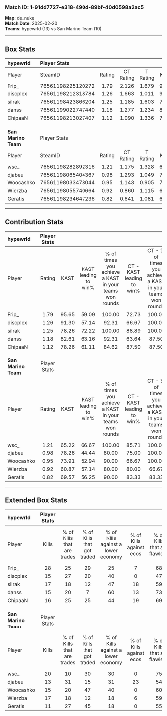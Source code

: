 ### Match ID: 1-91dd7727-e318-490d-89bf-40d0598a2ac5  
**Map**: de_nuke  
**Match Date**: 2025-02-20  
**Teams**: hypewrld (13) vs San Marino Team (10)  

---  

## Box Stats  

| **hypewrld**        | Player Stats      |        |           |          |       |       |       |         |        |      |     |
| :- | :- | :-: | :-: | :-: | :-: | :-: | :-: | :-: | :-: | :-: | :-: |
| Player              | SteamID           | Rating | CT Rating | T Rating | KAST  |  ADR  | Kills | Assists | Deaths | K/D  | HS% |
| Frip_               | 76561198225120272 |  1.79  |   2.126   |  1.679   | 95.65 | 103.9 |  28   |    4    |   16   | 1.75 | 42  |
| discplex            | 76561198212318784 |  1.26  |   1.663   |  1.011   | 91.30 | 93.3  |  15   |   14    |   17   | 0.88 | 66  |
| silrak              | 76561198423866204 |  1.25  |   1.185   |  1.603   | 78.26 | 85.2  |  17   |    6    |   14   | 1.21 | 29  |
| danss               | 76561199022747440 |  1.18  |   1.277   |  1.234   | 82.61 | 73.8  |  15   |    4    |   13   | 1.15 | 66  |
| ChipaaN             | 76561198213027407 |  1.12  |   1.090   |  1.336   | 78.26 | 72.7  |  16   |    5    |   16   | 1.00 | 31  |
|                     |                   |        |           |          |       |       |       |         |        |      |     |
|                     |                   |        |           |          |       |       |       |         |        |      |     |
|                     |                   |        |           |          |       |       |       |         |        |      |     |
| **San Marino Team** | Player Stats      |        |           |          |       |       |       |         |        |      |     |
| Player              | SteamID           | Rating | CT Rating | T Rating | KAST  |  ADR  | Kills | Assists | Deaths | K/D  | HS% |
| wsc_                | 76561198282892316 |  1.21  |   1.175   |  1.328   | 65.22 | 101.0 |  20   |    3    |   18   | 1.11 | 70  |
| djabeu              | 76561198065404367 |  0.98  |   1.293   |  1.049   | 78.26 | 69.5  |  13   |    7    |   17   | 0.76 | 69  |
| Woocashko           | 76561198033478044 |  0.95  |   1.143   |  0.905   | 73.91 | 62.2  |  15   |    6    |   19   | 0.79 | 46  |
| Wierzba             | 76561198055740664 |  0.92  |   0.860   |  1.115   | 60.87 | 71.1  |  17   |    3    |   20   | 0.85 | 41  |
| Geratis             | 76561198234647236 |  0.82  |   0.641   |  1.081   | 69.57 | 65.3  |  11   |    5    |   17   | 0.65 | 45  |
---  

## Contribution Stats  

| **hypewrld**        | Player Stats |       |                      |                                                        |                           |                                                             |                          |                                                            |
| :- | :-: | :-: | :-: | :-: | :-: | :-: | :-: | :-: |
| Player              |    Rating    | KAST  | KAST leading to win% | % of times you achieve a KAST in your teams won rounds | CT - KAST leading to win% | CT - % of times you achieve a KAST in your teams won rounds | T - KAST leading to win% | T - % of times you achieve a KAST in your teams won rounds |
| Frip_               |     1.79     | 95.65 |        59.09         |                         100.00                         |           72.73           |                           100.00                            |          45.45           |                           100.00                           |
| discplex            |     1.26     | 91.30 |        57.14         |                         92.31                          |           66.67           |                           100.00                            |          44.44           |                           80.00                            |
| silrak              |     1.25     | 78.26 |        72.22         |                         100.00                         |           88.89           |                           100.00                            |          55.56           |                           100.00                           |
| danss               |     1.18     | 82.61 |        63.16         |                         92.31                          |           63.64           |                            87.50                            |          62.50           |                           100.00                           |
| ChipaaN             |     1.12     | 78.26 |        61.11         |                         84.62                          |           87.50           |                            87.50                            |          40.00           |                           80.00                            |
|                     |              |       |                      |                                                        |                           |                                                             |                          |                                                            |
|                     |              |       |                      |                                                        |                           |                                                             |                          |                                                            |
|                     |              |       |                      |                                                        |                           |                                                             |                          |                                                            |
| **San Marino Team** | Player Stats |       |                      |                                                        |                           |                                                             |                          |                                                            |
| Player              |    Rating    | KAST  | KAST leading to win% | % of times you achieve a KAST in your teams won rounds | CT - KAST leading to win% | CT - % of times you achieve a KAST in your teams won rounds | T - KAST leading to win% | T - % of times you achieve a KAST in your teams won rounds |
| wsc_                |     1.21     | 65.22 |        66.67         |                         100.00                         |           85.71           |                           100.00                            |          50.00           |                           100.00                           |
| djabeu              |     0.98     | 78.26 |        44.44         |                         80.00                          |           75.00           |                           100.00                            |          20.00           |                           50.00                            |
| Woocashko           |     0.95     | 73.91 |        52.94         |                         90.00                          |           66.67           |                           100.00                            |          37.50           |                           75.00                            |
| Wierzba             |     0.92     | 60.87 |        57.14         |                         80.00                          |           80.00           |                            66.67                            |          44.44           |                           100.00                           |
| Geratis             |     0.82     | 69.57 |        56.25         |                         90.00                          |           83.33           |                            83.33                            |          40.00           |                           100.00                           |
---  

## Extended Box Stats  

| **hypewrld**        | Player Stats |                            |                            |                                    |                         |                              |                                 |        |                             |                                     |                          |                               |                            |
| :- | :-: | :-: | :-: | :-: | :-: | :-: | :-: | :-: | :-: | :-: | :-: | :-: | :-: |
| Player              |    Kills     | % of Kills that are trades | % of Kills that got traded | % of Kills against a lower economy | % of Kills against ecos | % of Kills that are flawless | % of Kills that are close duels | Deaths | % of Deaths that get traded | % of Deaths against a lower economy | % of Deaths against ecos | % of Deaths that are flawless | % of Deaths that are close |
| Frip_               |      28      |             25             |             29             |                 25                 |            7            |              68              |                0                |   16   |             31              |                 31                  |            6             |              75               |             13             |
| discplex            |      15      |             27             |             20             |                 40                 |            0            |              47              |               13                |   17   |             24              |                 24                  |            6             |              41               |             0              |
| silrak              |      17      |             18             |             12             |                 47                 |           18            |              59              |                6                |   14   |             43              |                 29                  |            0             |              64               |             21             |
| danss               |      15      |             20             |             7              |                 60                 |           13            |              73              |                0                |   13   |             31              |                 31                  |            0             |              69               |             15             |
| ChipaaN             |      16      |             25             |             25             |                 44                 |           19            |              69              |                6                |   16   |             19              |                 25                  |            0             |              69               |             6              |
|                     |              |                            |                            |                                    |                         |                              |                                 |        |                             |                                     |                          |                               |                            |
|                     |              |                            |                            |                                    |                         |                              |                                 |        |                             |                                     |                          |                               |                            |
|                     |              |                            |                            |                                    |                         |                              |                                 |        |                             |                                     |                          |                               |                            |
| **San Marino Team** | Player Stats |                            |                            |                                    |                         |                              |                                 |        |                             |                                     |                          |                               |                            |
| Player              |    Kills     | % of Kills that are trades | % of Kills that got traded | % of Kills against a lower economy | % of Kills against ecos | % of Kills that are flawless | % of Kills that are close duels | Deaths | % of Deaths that get traded | % of Deaths against a lower economy | % of Deaths against ecos | % of Deaths that are flawless | % of Deaths that are close |
| wsc_                |      20      |             10             |             30             |                 30                 |            0            |              75              |                0                |   18   |             11              |                 11                  |            0             |              50               |             6              |
| djabeu              |      13      |             31             |             15             |                 31                 |           23            |              54              |                0                |   17   |             47              |                 18                  |            6             |              59               |             6              |
| Woocashko           |      15      |             20             |             47             |                 40                 |            0            |              60              |               20                |   19   |             16              |                 21                  |            5             |              68               |             5              |
| Wierzba             |      17      |             18             |             12             |                 18                 |            6            |              59              |               29                |   20   |             15              |                 20                  |            5             |              65               |             0              |
| Geratis             |      11      |             27             |             45             |                 18                 |            0            |              55              |                0                |   17   |             12              |                  6                  |            0             |              76               |             6              |
